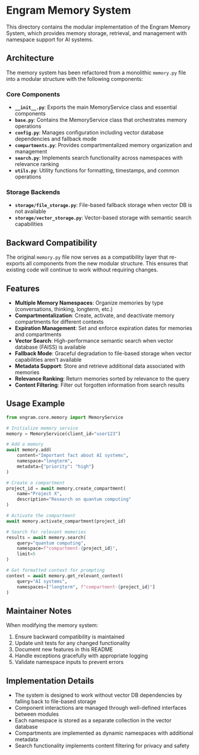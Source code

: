# Engram Memory System

This directory contains the modular implementation of the Engram Memory System, which provides memory storage, retrieval, and management with namespace support for AI systems.

## Architecture

The memory system has been refactored from a monolithic `memory.py` file into a modular structure with the following components:

### Core Components

- **`__init__.py`**: Exports the main MemoryService class and essential components
- **`base.py`**: Contains the MemoryService class that orchestrates memory operations
- **`config.py`**: Manages configuration including vector database dependencies and fallback mode
- **`compartments.py`**: Provides compartmentalized memory organization and management
- **`search.py`**: Implements search functionality across namespaces with relevance ranking
- **`utils.py`**: Utility functions for formatting, timestamps, and common operations

### Storage Backends

- **`storage/file_storage.py`**: File-based fallback storage when vector DB is not available
- **`storage/vector_storage.py`**: Vector-based storage with semantic search capabilities

## Backward Compatibility

The original `memory.py` file now serves as a compatibility layer that re-exports all components from the new modular structure. This ensures that existing code will continue to work without requiring changes.

## Features

- **Multiple Memory Namespaces**: Organize memories by type (conversations, thinking, longterm, etc.)
- **Compartmentalization**: Create, activate, and deactivate memory compartments for different contexts
- **Expiration Management**: Set and enforce expiration dates for memories and compartments
- **Vector Search**: High-performance semantic search when vector database (FAISS) is available
- **Fallback Mode**: Graceful degradation to file-based storage when vector capabilities aren't available
- **Metadata Support**: Store and retrieve additional data associated with memories
- **Relevance Ranking**: Return memories sorted by relevance to the query
- **Content Filtering**: Filter out forgotten information from search results

## Usage Example

```python
from engram.core.memory import MemoryService

# Initialize memory service
memory = MemoryService(client_id="user123")

# Add a memory
await memory.add(
    content="Important fact about AI systems",
    namespace="longterm",
    metadata={"priority": "high"}
)

# Create a compartment
project_id = await memory.create_compartment(
    name="Project X",
    description="Research on quantum computing"
)

# Activate the compartment
await memory.activate_compartment(project_id)

# Search for relevant memories
results = await memory.search(
    query="quantum computing",
    namespace=f"compartment-{project_id}",
    limit=5
)

# Get formatted context for prompting
context = await memory.get_relevant_context(
    query="AI systems",
    namespaces=["longterm", f"compartment-{project_id}"]
)
```

## Maintainer Notes

When modifying the memory system:

1. Ensure backward compatibility is maintained
2. Update unit tests for any changed functionality
3. Document new features in this README
4. Handle exceptions gracefully with appropriate logging
5. Validate namespace inputs to prevent errors

## Implementation Details

- The system is designed to work without vector DB dependencies by falling back to file-based storage
- Component interactions are managed through well-defined interfaces between modules
- Each namespace is stored as a separate collection in the vector database
- Compartments are implemented as dynamic namespaces with additional metadata
- Search functionality implements content filtering for privacy and safety